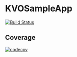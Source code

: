 # KVOSampleApp

[![Build Status](https://travis-ci.org/kazu14m1/KvoSampleApp.svg?branch=master)](https://travis-ci.org/kazu14m1/KvoSampleApp)

## Coverage

[![codecov](https://codecov.io/gh/kazu14m1/KvoSampleApp/branch/master/graph/badge.svg)](https://codecov.io/gh/kazu14m1/KvoSampleApp)
